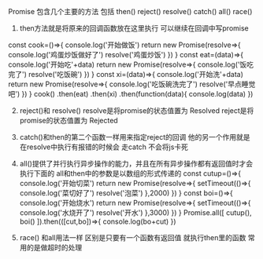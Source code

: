 Promise 包含几个主要的方法
包括 then() reject() resolve() catch() all() race()

1. then方法就是将原来的回调函数放在这里执行 可以继续在回调中写promise

const cook=()=>{
    console.log('开始做饭')
    return new Promise(resolve=>{
        console.log('鸡蛋炒饭做好了')
        resolve('鸡蛋炒饭')
    })
}
const eat=(data)=>{
    console.log('开始吃'+data)
    return new Promise(resolve=>{
        console.log('饭吃完了')
        resolve('吃饭碗')
    })
}
const xi=(data)=>{
    console.log('开始洗'+data)
    return new Promise(resolve=>{
        console.log('吃饭碗洗完了')
        resolve('早点睡觉吧')
    })
}
cook()
    .then(eat)
    .then(xi)
    .then(function(data){
        console.log(data)
    })

2. reject()和 resolve() resolve是将promise的状态值置为 Resolved
reject是将promise的状态值置为 Rejected

3. catch()和then的第二个函数一样用来指定reject的回调
   他的另一个作用就是在resolve中执行有报错的时候会 走catch 不会将js卡死

4. all()提供了并行执行异步操作的能力，并且在所有异步操作都有返回值时才会执行下面的
  all和then中的参数是以数组的形式传递的
  const cutup=()=>{
      console.log('开始切菜')
      return new Promise(resolve=>{
          setTimeout(()=>{
              console.log('菜切好了')
              resolve('泡菜')
          },2000)
      })
  }
  const boi=()=>{
      console.log('开始烧水')
      return new Promise(resolve=>{
          setTimeout(()=>{
              console.log('水烧开了')
              resolve('开水')
          },3000)
      })
  }
  Promise.all([
      cutup(),
      boi()
  ]).then(([cut,bo])=>{
      console.log(bo+cut)
  })
5. race() 和all用法一样 区别是只要有一个函数有返回值 就执行then里的函数
  常用的是做超时的处理